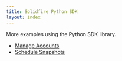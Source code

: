 ```yaml
---
title: Solidfire Python SDK
layout: index
---
```

More examples using the Python SDK library.

-   [Manage Accounts](manage_accounts.html#list-all-accounts)
-   [Schedule Snapshots](snapshot_scheduling.html#list-all-schedules)

